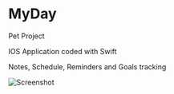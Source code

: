 # MyDay

Pet Project

IOS Application coded with Swift

Notes, Schedule, Reminders and Goals tracking

![Screenshot](https://github.com/user-attachments/assets/8aaee16a-6947-4462-8a6f-055c52a43797)
